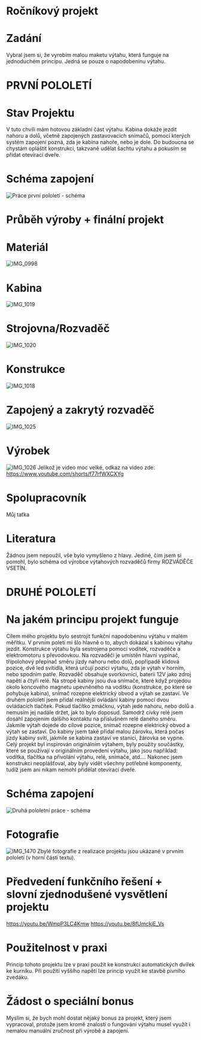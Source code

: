 # Ročníkový projekt

# Zadání
Vybral jsem si, že vyrobím malou maketu výtahu, která funguje na jednoduchém principu. Jedná se pouze o napodobeninu výtahu.

# PRVNÍ POLOLETÍ
# Stav Projektu
V tuto chvíli mám hotovou základní část výtahu. Kabina dokáže jezdit nahoru a dolů, včetně zapojených zastavovacích snímačů, pomocí kterých systém zapojení pozná, zda je kabina nahoře, nebo je dole. 
Do budoucna se chystám opláštit konstrukci, takzvaně udělat šachtu výtahu a pokusím se přidat otevírací dveře.

# Schéma zapojení
![Práce první pololetí - schéma](https://github.com/PekarT/PC/assets/154253404/b93b0a5e-d3d5-4608-94a2-6f0dd534d9fe)

# Průběh výroby + finální projekt

# Materiál
![IMG_0998](https://github.com/PekarT/PC/assets/154253404/785ff402-c611-4e5f-925d-7f407bdceeed)

# Kabina
![IMG_1019](https://github.com/PekarT/PC/assets/154253404/8b32d6c0-a332-46ac-a8f6-187a64b97f42)

# Strojovna/Rozvaděč
![IMG_1020](https://github.com/PekarT/PC/assets/154253404/a5a66b24-6226-4564-943f-700a483e7dcb)

# Konstrukce
![IMG_1018](https://github.com/PekarT/PC/assets/154253404/17c19782-fcc7-4e36-b530-1c99598f5114)

# Zapojený a zakrytý rozvaděč
![IMG_1025](https://github.com/PekarT/PC/assets/154253404/5a19a648-055f-4ece-8770-3166bbb7897c)

# Výrobek
![IMG_1026](https://github.com/PekarT/PC/assets/154253404/52f46a69-a8a2-4048-9ac3-8e6fe3409727)
Jelikož je video moc velké, odkaz na video zde: https://www.youtube.com/shorts/f77rfWXCXYg

# Spolupracovník
Můj taťka

# Literatura
Žádnou jsem nepoužil, vše bylo vymyšleno z hlavy. Jediné, čím jsem si pomohl, bylo schéma od výrobce výtahových rozvaděčů firmy ROZVÁDĚČE VSETÍN.

# DRUHÉ POLOLETÍ
# Na jakém principu projekt funguje
Cílem mého projektu bylo sestrojit funkční napodobeninu výtahu v malém měřítku. V prvním poletí mi šlo hlavně o to, abych dokázal s kabinou výtahu jezdit. Konstrukce výtahu byla sestrojena pomocí vodítek, rozvaděče a elektromotoru s převodovkou. Na rozvaděči je umístěn hlavní vypínač, třípolohový přepínač směru jízdy nahoru nebo dolů, popřípadě klidová pozice, dvě led svítidla, která určují pozici výtahu, zda je výtah v horním, nebo spodním patře. Rozvaděč obsahuje svorkovnici, baterii 12V jako zdroj napětí a čtyři relé. Na stropě kabiny jsou dva snímače, které když projedou okolo koncového magnetu upevněného na vodítku (konstrukce, po které se pohybuje kabina), snímač rozepne elektrický obvod a výtah se zastaví.
Ve druhém pololetí jsem přidal reálnější ovládání kabiny pomocí dvou ovládacích tlačítek. Pokud tlačítko zmáčknu, výtah jede nahoru, nebo dolů a nemusím jej nadále držet, jak to bylo doposud. Samodrž cívky relé jsem dosáhl zapojením dalšího kontaktu na příslušném relé daného směru. Jakmile výtah dojede do cílové pozice, snímač rozepne elektrický obvod a výtah se zastaví. Do kabiny jsem také přidal malou žárovku, která počas jízdy kabiny svítí, jakmile se kabina zastaví ve stanici, žárovka se vypne. Celý projekt byl inspirován originálním výtahem, byly použity součástky, které se používají v originálním provedení výtahu, jako jsou například: vodítka, tlačítka na přivolání výtahu, relé, snímače, atd....
Nakonec jsem konstrukci neoplášťoval, aby byly vidět všechny potřebné komponenty, tudíž jsem ani nikam nemohl přidělat otevírací dveře.

# Schéma zapojení
![Druhá pololetní práce - schéma](https://github.com/PekarT/PC/assets/154253404/61160870-1418-42ce-9bc5-ea2b52dc9f63)

# Fotografie
![IMG_1470](https://github.com/PekarT/PC/assets/154253404/6dc973f9-ef3f-4802-9bda-c37ea4e33757)
Zbylé fotografie z realizace projektu jsou ukázané v prvním pololetí (v horní části textu).

# Předvedení funkčního řešení + slovní zjednodušené vysvětlení projektu
https://youtu.be/WmpP3LC4Kmw
https://youtu.be/8fUmckiE_Vs

# Použitelnost v praxi
Princip tohoto projektu lze v praxi použít ke konstrukci automatických dvířek ke kurníku. Při použití vyššího napětí lze princip využít ke stavbě pivního zvedáku.

# Žádost o speciální bonus
Myslím si, že bych mohl dostat nějaký bonus za projekt, který jsem vypracoval, protože jsem kromě znalostí o fungování výtahu musel využít i nemalou manuální zručnost při výrobě a zapojení.
